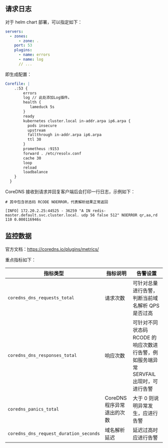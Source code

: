 ## 请求日志

对于 helm chart 部署，可以指定如下：

```yaml
servers:
  - zones:
      - zone: .
    port: 53
    plugins:
      - name: errors
      - name: log
      // ...
```

即生成配置：

```yaml
Corefile: |
    .:53 {
        errors
        log // 此处添加Log插件。
        health {
           lameduck 5s
        }
        ready
        kubernetes cluster.local in-addr.arpa ip6.arpa {
          pods insecure
          upstream
          fallthrough in-addr.arpa ip6.arpa
          ttl 30
        }
        prometheus :9153
        forward . /etc/resolv.conf
        cache 30
        loop
        reload
        loadbalance
    }
  }
```

CoreDNS 接收到请求并回复客户端后会打印一行日志，示例如下：

```plain
# 其中包含状态码 RCODE NOERROR，代表解析结果正常返回

[INFO] 172.20.2.25:44525 - 36259 "A IN redis-master.default.svc.cluster.local. udp 56 false 512" NOERROR qr,aa,rd 110 0.000116946s
```

## 监控数据

官方文档：<https://coredns.io/plugins/metrics/>

重点指标如下：

| 指标类型                               | 指标说明                   | 告警设置                                                     |
| -------------------------------------- | -------------------------- | ------------------------------------------------------------ |
| `coredns_dns_requests_total`           | 请求次数                   | 可针对总量进行告警，判断当前域名解析 QPS 是否过高            |
| `coredns_dns_responses_total`          | 响应次数                   | 可针对不同状态码 RCODE 的响应次数进行告警，例如服务端异常 SERVFAIL 出现时，可进行告警 |
| `coredns_panics_total`                 | CoreDNS 程序异常退出的次数 | 大于 0 则说明异常发生，应进行告警                            |
| `coredns_dns_request_duration_seconds` | 域名解析延迟               | 延迟过高时应进行告警                                         |


